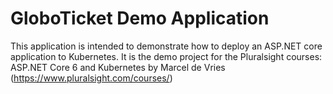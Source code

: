 # GloboTicket Demo Application

This application is intended to demonstrate how to deploy an ASP.NET core application to Kubernetes. It is the demo project for the Pluralsight courses: ASP.NET Core 6 and Kubernetes by Marcel de Vries (https://www.pluralsight.com/courses/<TODO-FINAL-LINK>) 

